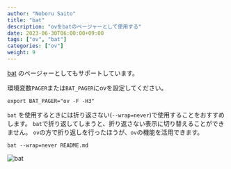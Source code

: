 ```yaml
---
author: "Noboru Saito"
title: "bat"
description: "ovをbatのページャーとして使用する"
date: 2023-06-30T06:00:00+09:00
tags: ["ov", "bat"]
categories: ["ov"]
weight: 9
---
```


[bat](https://github.com/sharkdp/bat) のページャーとしてもサポートしています。

環境変数`PAGER`または`BAT_PAGER`にovを設定してください。

```console
export BAT_PAGER="ov -F -H3"
```

`bat` を使用するときには折り返さない(`--wrap=never`)で使用することをおすすめします。
`bat`で折り返してしまうと、折り返さない表示に切り替えることができません。
`ov`の方で折り返しを行ったほうが、`ov`の機能を活用できます。

```console
bat --wrap=never README.md
```

![bat](/ov/bat.png)
